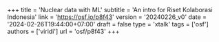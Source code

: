 +++
title = 'Nuclear data with ML'
subtitle = 'An intro for Riset Kolaborasi Indonesia'
link = 'https://osf.io/p8f43'
version = '20240226_v0'
date = '2024-02-26T19:44:00+07:00'
draft = false
type = 'xtalk'
tags = ['osf']
authors = ['viridi']
url = 'osf/p8f43'
+++
<!--more-->
